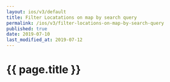 ```yaml
---
layout: ios/v3/default
title: Filter Locatations on map by search query
permalink: /ios/v3/filter-locations-on-map-by-search-query
published: true
date: 2019-07-10
last_modified_at: 2019-07-12
---
```


# {{ page.title }}
